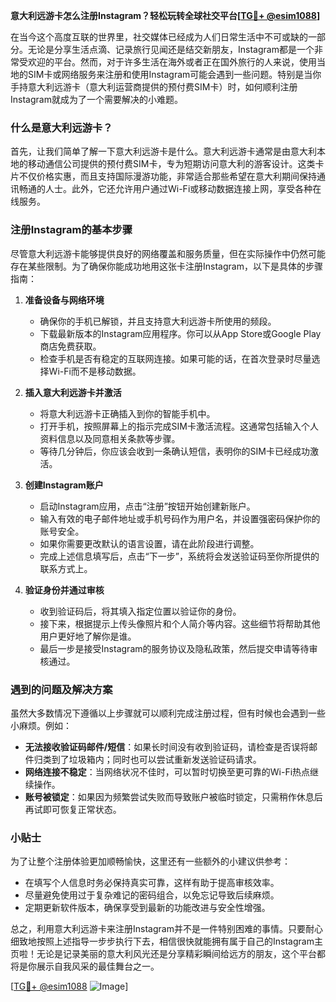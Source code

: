 **意大利远游卡怎么注册Instagram？轻松玩转全球社交平台[[TG💪+ @esim1088](https://t.me/s/esim1088)]**

在当今这个高度互联的世界里，社交媒体已经成为人们日常生活中不可或缺的一部分。无论是分享生活点滴、记录旅行见闻还是结交新朋友，Instagram都是一个非常受欢迎的平台。然而，对于许多生活在海外或者正在国外旅行的人来说，使用当地的SIM卡或网络服务来注册和使用Instagram可能会遇到一些问题。特别是当你手持意大利远游卡（意大利运营商提供的预付费SIM卡）时，如何顺利注册Instagram就成为了一个需要解决的小难题。

### 什么是意大利远游卡？

首先，让我们简单了解一下意大利远游卡是什么。意大利远游卡通常是由意大利本地的移动通信公司提供的预付费SIM卡，专为短期访问意大利的游客设计。这类卡片不仅价格实惠，而且支持国际漫游功能，非常适合那些希望在意大利期间保持通讯畅通的人士。此外，它还允许用户通过Wi-Fi或移动数据连接上网，享受各种在线服务。

### 注册Instagram的基本步骤

尽管意大利远游卡能够提供良好的网络覆盖和服务质量，但在实际操作中仍然可能存在某些限制。为了确保你能成功地用这张卡注册Instagram，以下是具体的步骤指南：

1. **准备设备与网络环境**
   - 确保你的手机已解锁，并且支持意大利远游卡所使用的频段。
   - 下载最新版本的Instagram应用程序。你可以从App Store或Google Play商店免费获取。
   - 检查手机是否有稳定的互联网连接。如果可能的话，在首次登录时尽量选择Wi-Fi而不是移动数据。

2. **插入意大利远游卡并激活**
   - 将意大利远游卡正确插入到你的智能手机中。
   - 打开手机，按照屏幕上的指示完成SIM卡激活流程。这通常包括输入个人资料信息以及同意相关条款等步骤。
   - 等待几分钟后，你应该会收到一条确认短信，表明你的SIM卡已经成功激活。

3. **创建Instagram账户**
   - 启动Instagram应用，点击“注册”按钮开始创建新账户。
   - 输入有效的电子邮件地址或手机号码作为用户名，并设置强密码保护你的账号安全。
   - 如果你需要更改默认的语言设置，请在此阶段进行调整。
   - 完成上述信息填写后，点击“下一步”，系统将会发送验证码至你所提供的联系方式上。

4. **验证身份并通过审核**
   - 收到验证码后，将其填入指定位置以验证你的身份。
   - 接下来，根据提示上传头像照片和个人简介等内容。这些细节将帮助其他用户更好地了解你是谁。
   - 最后一步是接受Instagram的服务协议及隐私政策，然后提交申请等待审核通过。

### 遇到的问题及解决方案

虽然大多数情况下遵循以上步骤就可以顺利完成注册过程，但有时候也会遇到一些小麻烦。例如：
- **无法接收验证码邮件/短信**：如果长时间没有收到验证码，请检查是否误将邮件归类到了垃圾箱内；同时也可以尝试重新发送验证码请求。
- **网络连接不稳定**：当网络状况不佳时，可以暂时切换至更可靠的Wi-Fi热点继续操作。
- **账号被锁定**：如果因为频繁尝试失败而导致账户被临时锁定，只需稍作休息后再试即可恢复正常状态。

### 小贴士

为了让整个注册体验更加顺畅愉快，这里还有一些额外的小建议供参考：
- 在填写个人信息时务必保持真实可靠，这样有助于提高审核效率。
- 尽量避免使用过于复杂难记的密码组合，以免忘记导致后续麻烦。
- 定期更新软件版本，确保享受到最新的功能改进与安全性增强。

总之，利用意大利远游卡来注册Instagram并不是一件特别困难的事情。只要耐心细致地按照上述指导一步步执行下去，相信很快就能拥有属于自己的Instagram主页啦！无论是记录美丽的意大利风光还是分享精彩瞬间给远方的朋友，这个平台都将是你展示自我风采的最佳舞台之一。

[[TG💪+ @esim1088](https://t.me/s/esim1088) ![Image](https://i.postimg.cc/4NQfJmqS/Snipaste-2025-05-13-00-14-12.png)]